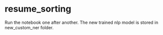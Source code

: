 # resume_sorting

Run the notebook one after another. The new trained nlp model is stored in new_custom_ner folder.
